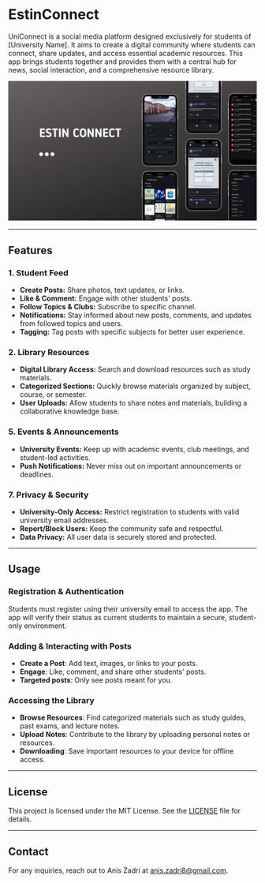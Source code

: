 # EstinConnect

UniConnect is a social media platform designed exclusively for students of [University Name]. It aims to create a digital community where students can connect, share updates, and access essential academic resources. This app brings students together and provides them with a central hub for news, social interaction, and a comprehensive resource library.


![UniConnect Mockups](mockup.png)


---

## Features

### 1. **Student Feed**
   - **Create Posts:** Share photos, text updates, or links.
   - **Like & Comment:** Engage with other students' posts.
   - **Follow Topics & Clubs:** Subscribe to specific channel.
   - **Notifications:** Stay informed about new posts, comments, and updates from followed topics and users.
   - **Tagging:** Tag posts with specific subjects for better user experience.

### 2. **Library Resources**
   - **Digital Library Access:** Search and download resources such as study materials.
   - **Categorized Sections:** Quickly browse materials organized by subject, course, or semester.
   - **User Uploads:** Allow students to share notes and materials, building a collaborative knowledge base.

### 5. **Events & Announcements**
   - **University Events:** Keep up with academic events, club meetings, and student-led activities.
   - **Push Notifications:** Never miss out on important announcements or deadlines.

### 7. **Privacy & Security**
   - **University-Only Access:** Restrict registration to students with valid university email addresses.
   - **Report/Block Users:** Keep the community safe and respectful.
   - **Data Privacy:** All user data is securely stored and protected.

---


## Usage

### Registration & Authentication
Students must register using their university email to access the app. The app will verify their status as current students to maintain a secure, student-only environment.

### Adding & Interacting with Posts
- **Create a Post**: Add text, images, or links to your posts.
- **Engage**: Like, comment, and share other students' posts.
- **Targeted posts**: Only see posts meant for you.

### Accessing the Library
- **Browse Resources**: Find categorized materials such as study guides, past exams, and lecture notes.
- **Upload Notes**: Contribute to the library by uploading personal notes or resources.
- **Downloading**: Save important resources to your device for offline access.

---

## License

This project is licensed under the MIT License. See the [LICENSE](LICENSE) file for details.

---

## Contact

For any inquiries, reach out to Anis Zadri at anis.zadri8@gmail.com.
